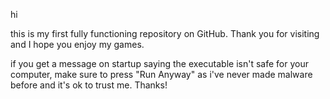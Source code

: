 hi

this is my first fully functioning repository on GitHub. Thank you for visiting and I hope you enjoy my games.

if you get a message on startup saying the executable isn't safe for your computer, make sure to press "Run Anyway" as i've never made malware before and it's ok to trust me. Thanks!
